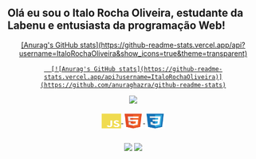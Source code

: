 
## Olá eu sou o Italo Rocha Oliveira, estudante da Labenu e entusiasta da programação Web!
    

<div align="center">
  <a href="https://github.com/ItaloRochaOliveira">
    <img>[Anurag's GitHub stats](https://github-readme-stats.vercel.app/api?username=ItaloRochaOliveira&show_icons=true&theme=transparent)</img>
      
      [![Anurag's GitHub stats](https://github-readme-stats.vercel.app/api?username=ItaloRochaOliveira)](https://github.com/anuraghazra/github-readme-stats)
      
  <img height="180em" src="https://github-readme-stats.vercel.app/api/top-langs/?username=ItaloRochaOliveira&layout=compact&langs_count=7&theme=dracula"/>
</div>

<div align="center" style="display: inline_block"><br>
  <img align="center" alt="Italo-Js" height="30" width="40" src="https://raw.githubusercontent.com/devicons/devicon/master/icons/javascript/javascript-plain.svg">
  <img align="center" alt="Italo-HTML" height="30" width="40" src="https://raw.githubusercontent.com/devicons/devicon/master/icons/html5/html5-original.svg">
  <img align="center" alt="Italo-CSS" height="30" width="40" src="https://raw.githubusercontent.com/devicons/devicon/master/icons/css3/css3-original.svg">
</div>
  
  ##
 
<div align="center">
  <a href = "mailto:italo.rocha.de.oliveira@gmail.com"><img src="https://img.shields.io/badge/-Gmail-%23333?style=for-the-badge&logo=gmail&logoColor=white" alvo ="_blank"></a>
  <a href="https://www.linkedin.com/in/italorochaoliveira/" target="_blank"><img src="https://img.shields.io/badge/-LinkedIn-%230077B5?style=for-the-badge&logo=linkedin&logoColor=white" target="_blank"></a>

